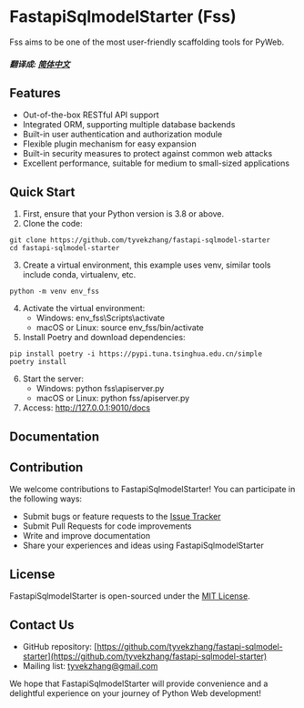 # FastapiSqlmodelStarter (Fss)

Fss aims to be one of the most user-friendly scaffolding tools for PyWeb.

##### 翻译成: [简体中文](../README.md)
## Features

- Out-of-the-box RESTful API support
- Integrated ORM, supporting multiple database backends
- Built-in user authentication and authorization module
- Flexible plugin mechanism for easy expansion
- Built-in security measures to protect against common web attacks
- Excellent performance, suitable for medium to small-sized applications

## Quick Start
1. First, ensure that your Python version is 3.8 or above.
2. Clone the code:
```shell
git clone https://github.com/tyvekzhang/fastapi-sqlmodel-starter
cd fastapi-sqlmodel-starter
```
3. Create a virtual environment, this example uses venv, similar tools include conda, virtualenv, etc.
```shell
python -m venv env_fss
```
4. Activate the virtual environment:
    - Windows: env_fss\Scripts\activate
    - macOS or Linux: source env_fss/bin/activate
5. Install Poetry and download dependencies:
```shell
pip install poetry -i https://pypi.tuna.tsinghua.edu.cn/simple
poetry install
```
6. Start the server:
   - Windows: python fss\apiserver.py
   - macOS or Linux: python fss/apiserver.py
7. Access: http://127.0.0.1:9010/docs

## Documentation

## Contribution

We welcome contributions to FastapiSqlmodelStarter! You can participate in the following ways:

- Submit bugs or feature requests to the [Issue Tracker](https://github.com/tyvekzhang/fastapi-sqlmodel-starter/issues)
- Submit Pull Requests for code improvements
- Write and improve documentation
- Share your experiences and ideas using FastapiSqlmodelStarter

## License

FastapiSqlmodelStarter is open-sourced under the [MIT License](https://opensource.org/licenses/MIT).

## Contact Us

- GitHub repository: [https://github.com/tyvekzhang/fastapi-sqlmodel-starter](https://github.com/tyvekzhang/fastapi-sqlmodel-starter)
- Mailing list: [tyvekzhang@gmail.com](mailto:tyvekzhang@gmail.com)

We hope that FastapiSqlmodelStarter will provide convenience and a delightful experience on your journey of Python Web development!
